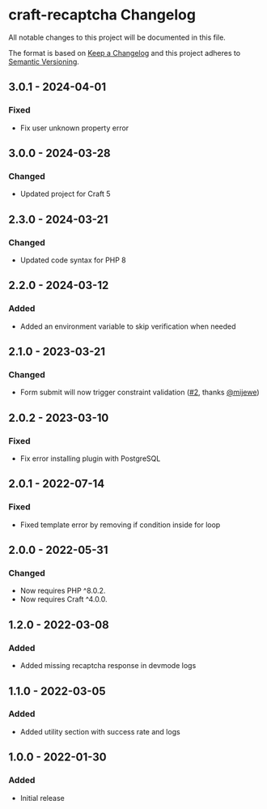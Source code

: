 # craft-recaptcha Changelog

All notable changes to this project will be documented in this file.

The format is based on [Keep a Changelog](http://keepachangelog.com/) and this project adheres to [Semantic Versioning](http://semver.org/).

## 3.0.1 - 2024-04-01
### Fixed
- Fix user unknown property error

## 3.0.0 - 2024-03-28
### Changed
- Updated project for Craft 5

## 2.3.0 - 2024-03-21
### Changed
- Updated code syntax for PHP 8

## 2.2.0 - 2024-03-12
### Added
- Added an environment variable to skip verification when needed

## 2.1.0 - 2023-03-21
### Changed
- Form submit will now trigger constraint validation ([#2](https://github.com/c10d-dev/craft-recaptcha/issues/2), thanks [@mijewe](https://github.com/mijewe))

## 2.0.2 - 2023-03-10
### Fixed
- Fix error installing plugin with PostgreSQL

## 2.0.1 - 2022-07-14
### Fixed
- Fixed template error by removing if condition inside for loop

## 2.0.0 - 2022-05-31
### Changed
- Now requires PHP ^8.0.2.
- Now requires Craft ^4.0.0.

## 1.2.0 - 2022-03-08
### Added
- Added missing recaptcha response in devmode logs

## 1.1.0 - 2022-03-05
### Added
- Added utility section with success rate and logs

## 1.0.0 - 2022-01-30
### Added
- Initial release
